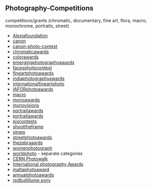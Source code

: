 Photography-Competitions
-------------------------

competitions/grants (chromatic, documentary, fine art, flora, macro, monochrome, portraits, street)

- [Alexiafoundation](https://www.alexiafoundation.org/grants)
- [canon](https://global.canon/en/newcosmos)
- [canon-photo-contest](https://photocontestinformation.com/category/canon-photo-contest/)
- [chromaticawards](https://chromaticawards.com/)
- [colorawards](https://www.colorawards.com/)
- [emergingphotographyawards](http://www.emergingphotographyawards.com/)
- [facesphotocontest](https://www.facesphotocontest.com/)
- [fineartphotoawards](https://fineartphotoawards.com/)
- [indiaphotographyawards](https://www.indiaphotographyawards.in/)
- [internationalfineartphoto](http://internationalfineartphoto.org/)
- [IAFORphotoawards](https://iaforphotoaward.org/)
- [macro](https://macro.competition.photography/en/)
- [monoawards](https://monoawards.com/)
- [monovisions](https://monovisionsawards.com/)
- [portraitawards](http://portraitphotoawards.net/)
- [portraitawards](https://portraitawards.childphotocompetition.com/)
- [pixcontests](https://pixcontests.com/chromatic)
- [shoottheframe](https://shoottheframe.com/)
- [sinwp](http://sinwp.com/flora/)
- [streetphotoawards](https://www.streetphotoawards.art/)
- [thezebraaards](https://thezebraawards.com/)
- [womenphotograph](https://www.womenphotograph.com)
- [worldphoto](http://www.worldphoto.org/about-the-sony-world-photography-awards/) - separate categories
- [CERN Photowalk](https://photowalk2018.web.cern.ch/)
- [International photography Awards](https://www.photoawards.com/)
- [maltaphotoaward](https://www.maltaphotoaward.com/)
- [annualphotoawards](https://annualphotoawards.com/)
- [redbullillume sony](http://www.redbullillume.com/)

